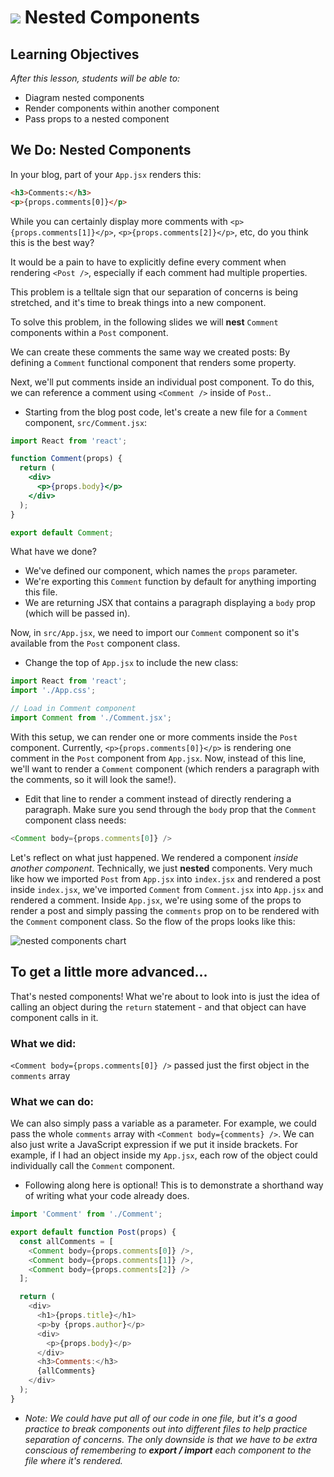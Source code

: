 # ![](https://ga-dash.s3.amazonaws.com/production/assets/logo-9f88ae6c9c3871690e33280fcf557f33.png) Nested Components


## Learning Objectives
*After this lesson, students will be able to:*

- Diagram nested components
- Render components within another component
- Pass props to a nested component

## We Do: Nested Components

In your blog, part of your `App.jsx` renders this:

```html
<h3>Comments:</h3>
<p>{props.comments[0]}</p>
```

While you can certainly display more comments with `<p>{props.comments[1]}</p>`, `<p>{props.comments[2]}</p>`, etc, do you think this is the best way?

It would be a pain to have to explicitly define every comment when rendering `<Post />`, especially if each comment had multiple properties.

This problem is a telltale sign that our separation of concerns is being stretched, and it's time to break things into a new component.

To solve this problem, in the following slides we will **nest** `Comment` components within a `Post` component.

We can create these comments the same way we created posts: By defining a `Comment` functional component that renders some property.

Next, we'll put comments inside an individual post component. To do this, we can reference a comment using `<Comment />` inside of `Post`..

* Starting from the blog post code, let's create a new file for a `Comment` component, `src/Comment.jsx`:

```jsx
import React from 'react';

function Comment(props) {
  return (
    <div>
      <p>{props.body}</p>
    </div>
  );
}

export default Comment;
```

What have we done?

* We've defined our component, which names the `props` parameter.
* We're exporting this `Comment` function by default for anything importing this file.
* We are returning JSX that contains a paragraph displaying a `body` prop (which will be passed in).

Now, in `src/App.jsx`, we need to import our `Comment` component so it's available from the `Post` component class.
* Change the top of `App.jsx` to include the new class:

```js
import React from 'react';
import './App.css';

// Load in Comment component
import Comment from './Comment.jsx';
```
With this setup, we can render one or more comments inside the `Post` component. Currently,
`<p>{props.comments[0]}</p>` is rendering one comment in the `Post` component from `App.jsx`. Now, instead of this line, we'll want to render a `Comment` component (which renders a paragraph with the comments, so it will look the same!).

* Edit that line to render a comment instead of directly rendering a paragraph.  Make sure you send through the `body` prop that the `Comment` component class needs:

```js
<Comment body={props.comments[0]} />
```

Let's reflect on what just happened. We rendered a component _inside another component_. Technically, we just **nested** components. Very much like how we imported `Post` from `App.jsx` into `index.jsx` and rendered a post inside `index.jsx`, we've imported `Comment` from `Comment.jsx` into `App.jsx` and rendered a comment. Inside `App.jsx`, we're using some of the props to render a post and simply passing the `comments` prop on to be rendered with the `Comment` component class. So the flow of the props looks like this:


![nested components chart](./images/nested_components_chart.jpg)


## To get a little more advanced...

That's nested components! What we're about to look into is just the idea of calling an object during the `return` statement - and that object can have component calls in it.

### What we did:

`<Comment body={props.comments[0]} />` passed just the first object in the `comments` array

### What we can do:

We can also simply pass a variable as a parameter. For example, we could pass the whole `comments` array with `<Comment body={comments} />`. We can also just write a JavaScript expression if we put it inside brackets. For example, if I had an object inside my `App.jsx`, each row of the object could individually call the `Comment` component.

* Following along here is optional! This is to demonstrate a shorthand way of writing what your code already does.

```js
import 'Comment' from './Comment';

export default function Post(props) {
  const allComments = [
    <Comment body={props.comments[0]} />,
    <Comment body={props.comments[1]} />,
    <Comment body={props.comments[2]} />
  ];

  return (
    <div>
      <h1>{props.title}</h1>
      <p>by {props.author}</p>
      <div>
        <p>{props.body}</p>
      </div>
      <h3>Comments:</h3>
      {allComments}
    </div>
  );
}
```

 * _Note: We could have put all of our code in one file, but it's a good practice to break components out into different files to help practice separation of concerns. The only downside is that we have to be extra conscious of remembering to **export / import** each component to the file where it's rendered._
